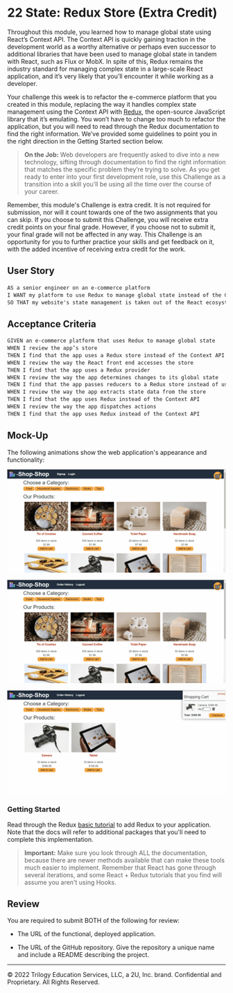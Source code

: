 # 22 State: Redux Store (Extra Credit)

Throughout this module, you learned how to manage global state using React’s Context API. The Context API is quickly gaining traction in the development world as a worthy alternative or perhaps even successor to additional libraries that have been used to manage global state in tandem with React, such as Flux or MobX. In spite of this, Redux remains the industry standard for managing complex state in a large-scale React application, and it’s very likely that you’ll encounter it while working as a developer.

Your challenge this week is to refactor the e-commerce platform that you created in this module, replacing the way it handles complex state management using the Context API with [Redux](https://redux.js.org/), the open-source JavaScript library that it’s emulating. You won’t have to change too much to refactor the application, but you will need to read through the Redux documentation to find the right information. We’ve provided some guidelines to point you in the right direction in the Getting Started section below.

> **On the Job:** Web developers are frequently asked to dive into a new technology, sifting through documentation to find the right information that matches the specific problem they’re trying to solve. As you get ready to enter into your first development role, use this Challenge as a transition into a skill you’ll be using all the time over the course of your career.

Remember, this module's Challenge is extra credit. It is not required for submission, nor will it count towards one of the two assignments that you can skip. If you choose to submit this Challenge, you will receive extra credit points on your final grade. However, if you choose not to submit it, your final grade will not be affected in any way. This Challenge is an opportunity for you to further practice your skills and get feedback on it, with the added incentive of receiving extra credit for the work.

## User Story

```md
AS a senior engineer on an e-commerce platform
I WANT my platform to use Redux to manage global state instead of the Context API
SO THAT my website's state management is taken out of the React ecosystem
```


## Acceptance Criteria

```md
GIVEN an e-commerce platform that uses Redux to manage global state
WHEN I review the app’s store
THEN I find that the app uses a Redux store instead of the Context API
WHEN I review the way the React front end accesses the store
THEN I find that the app uses a Redux provider
WHEN I review the way the app determines changes to its global state
THEN I find that the app passes reducers to a Redux store instead of using the Context API
WHEN I review the way the app extracts state data from the store
THEN I find that the app uses Redux instead of the Context API
WHEN I review the way the app dispatches actions
THEN I find that the app uses Redux instead of the Context API
```


## Mock-Up

The following animations show the web application's appearance and functionality:

![Demo](./Assets/22-state-homework-demo-01.gif)

![Demo](./Assets/22-state-homework-demo-02.gif)

![Demo](./Assets/22-state-homework-demo-03.gif)


### Getting Started

Read through the Redux [basic tutorial](https://redux.js.org/basics/basic-tutorial) to add Redux to your application. Note that the docs will refer to additional packages that you'll need to complete this implementation.

> **Important:** Make sure you look through ALL the documentation, because there are newer methods available that can make these tools much easier to implement. Remember that React has gone through several iterations, and some React + Redux tutorials that you find will assume you aren't using Hooks.


## Review

You are required to submit BOTH of the following for review:

* The URL of the functional, deployed application.

* The URL of the GitHub repository. Give the repository a unique name and include a README describing the project.

- - -
© 2022 Trilogy Education Services, LLC, a 2U, Inc. brand. Confidential and Proprietary. All Rights Reserved.
